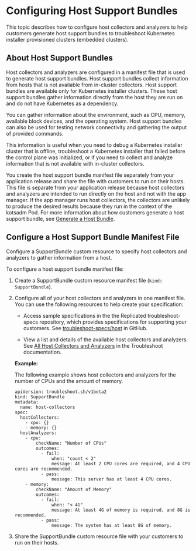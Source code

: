 # Configuring Host Support Bundles

This topic describes how to configure host collectors and analyzers to help customers generate host support bundles to troubleshoot Kubernetes installer provisioned clusters (embedded clusters).

## About Host Support Bundles

Host collectors and analyzers are configured in a manifest file that is used to generate host support bundles. Host support bundles collect information from hosts that is not available from in-cluster collectors. Host support bundles are available only for Kubernetes installer clusters. These host support bundles gather information directly from the host they are run on and do not have Kubernetes as a dependency.

You can gather information about the environment, such as CPU, memory, available block devices, and the operating system. Host support bundles can also be used for testing network connectivity and gathering the output of provided commands.

This information is useful when you need to debug a Kubernetes installer cluster that is offline, troubleshoot a Kubernetes installer that failed before the control plane was initialized, or if you need to collect and analyze information that is not available with in-cluster collectors.

You create the host support bundle manifest file separately from your application release and share the file with customers to run on their hosts. This file is separate from your application release because host collectors and analyzers are intended to run directly on the host and not with the app manager. If the app manager runs host collectors, the collectors are unlikely to produce the desired results because they run in the context of the kotsadm Pod. For more information about how customers generate a host support bundle, see [Generate a Host Bundle](troubleshooting-an-app#generate-a-host-support-bundle).

## Configure a Host Support Bundle Manifest File

Configure a SupportBundle custom resource to specify host collectors and analyzers to gather information from a host.

To configure a host support bundle manifest file:

1. Create a SupportBundle custom resource manifest file (`kind: SupportBundle`).

1. Configure all of your host collectors and analyzers in one manifest file. You can use the following resources to help create your specification:

    - Access sample specifications in the the Replicated troubleshoot-specs repository, which provides specifications for supporting your customers. See [troubleshoot-specs/host](https://github.com/replicatedhq/troubleshoot-specs/tree/main/host) in GitHub.

    - View a list and details of the available host collectors and analyzers. See [All Host Collectors and Analyzers](https://troubleshoot.sh/docs/host-collect-analyze/all/) in the Troubleshoot documentation.

    **Example:**

    The following example shows host collectors and analyzers for the number of CPUs and the amount of memory.

    ```
    apiVersion: troubleshoot.sh/v1beta2
    kind: SupportBundle
    metadata:
      name: host-collectors
    spec:
      hostCollectors:
        - cpu: {}
        - memory: {}
      hostAnalyzers:
        - cpu:
            checkName: "Number of CPUs"
            outcomes:
              - fail:
                  when: "count < 2"
                  message: At least 2 CPU cores are required, and 4 CPU cores are recommended.
              - pass:
                  message: This server has at least 4 CPU cores.
        - memory:
            checkName: "Amount of Memory"
            outcomes:
              - fail:
                  when: "< 4G"
                  message: At least 4G of memory is required, and 8G is recommended.
              - pass:
                  message: The system has at least 8G of memory.
    ```
1. Share the SupportBundle custom resource file with your customers to run on their hosts.
